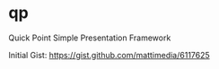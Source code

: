 qp
==

Quick Point Simple Presentation Framework

Initial Gist:
https://gist.github.com/mattimedia/6117625
